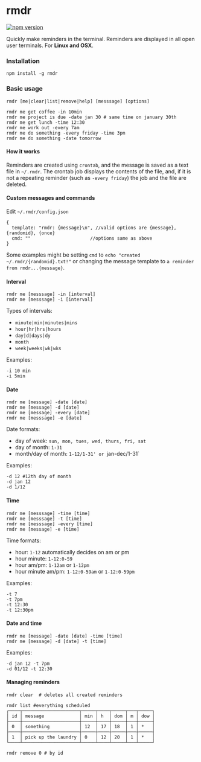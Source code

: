# rmdr

[![npm version](https://badge.fury.io/js/rmdr.svg)](https://badge.fury.io/js/rmdr)

Quickly make reminders in the terminal. Reminders are displayed in all open user terminals. For **Linux and OSX**.

### Installation
```
npm install -g rmdr 
```

### Basic usage
```
rmdr [me|clear|list|remove|help] [messsage] [options]

rmdr me get coffee -in 10min
rmdr me project is due -date jan 30 # same time on january 30th
rmdr me get lunch -time 12:30
rmdr me work out -every 7am
rmdr me do something -every friday -time 3pm
rmdr me do something -date tomorrow
```

#### How it works
Reminders are created using `crontab`, and the message is saved as a text file in `~/.rmdr`. The crontab job displays the contents of the file, and, if it is not a repeating reminder (such as `-every friday`) the job and the file are deleted.

#### Custom messages and commands
Edit `~/.rmdr/config.json`
```
{
  template: "rmdr: {message}\n", //valid options are {message}, {randomid}, {once}
  cmd: ""                      //options same as above
}
```
Some examples might be setting `cmd` to `echo "created ~/.rmdr/{randomid}.txt!"` or changing the message template to `a reminder from rmdr...{message}`.

#### Interval
```
rmdr me [messsage] -in [interval]
rmdr me [messsage] -i [interval]
```
Types of intervals:
+ `minute|min|minutes|mins`
+ `hour|hr|hrs|hours`
+ `day|d|days|dy`
+ `month`
+ `week|weeks|wk|wks`

Examples:
```
-i 10 min
-i 5min
```

#### Date
```
rmdr me [message] -date [date]
rmdr me [message] -d [date]
rmdr me [message] -every [date]
rmdr me [messsage] -e [date]
```
Date formats:
+ day of week: `sun, mon, tues, wed, thurs, fri, sat`
+ day of month: `1-31`
+ month/day of month: `1-12/1-31' or `jan-dec/1-31`

Examples:
```
-d 12 #12th day of month
-d jan 12
-d 1/12
```

#### Time
```
rmdr me [messsage] -time [time]
rmdr me [messsage] -t [time]
rmdr me [messsage] -every [time]
rmdr me [message] -e [time]
```
Time formats:
+ hour: `1-12` automatically decides on am or pm
+ hour minute: `1-12:0-59`
+ hour am/pm: `1-12am` or `1-12pm`
+ hour minute am/pm: `1-12:0-59am` or `1-12:0-59pm`

Examples:
```
-t 7
-t 7pm
-t 12:30
-t 12:30pm
```

#### Date and time
```
rmdr me [message] -date [date] -time [time]
rmdr me [message] -d [date] -t [time]
```
Examples:
```
-d jan 12 -t 7pm
-d 01/12 -t 12:30
```

#### Managing reminders
```
rmdr clear 	# deletes all created reminders

rmdr list #everything scheduled
┌────┬─────────────────────┬─────┬────┬─────┬───┬─────┐
│ id │ message             │ min │ h  │ dom │ m │ dow │
├────┼─────────────────────┼─────┼────┼─────┼───┼─────┤
│ 0  │ something           │ 12  │ 17 │ 18  │ 1 │ *   │
├────┼─────────────────────┼─────┼────┼─────┼───┼─────┤
│ 1  │ pick up the laundry │ 0   │ 12 │ 20  │ 1 │ *   │
└────┴─────────────────────┴─────┴────┴─────┴───┴─────┘

rmdr remove 0 # by id
```